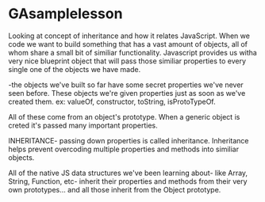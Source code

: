# GAsamplelesson

Looking at concept of inheritance and how it relates JavaScript. When we code we want to build something that has a vast amount of objects, all of whom share a small bit of similiar functionality. Javascript provides us witha  very nice blueprint object that will pass those similiar properties to every single one of the objects we have made. 

-the objects we've built so far have some secret properties we've never seen before. These objects we're given properties just as soon as we've created them. ex: valueOf, constructor, toString, isProtoTypeOf. 

All of these come from an object's prototype. When a generic object is creted it's passed many important properties.

INHERITANCE- passing down properties is called inheritance.
Inheritance helps prevent overcoding multiple properties and methods into similiar objects.

All of the native JS data structures we've been learning about- like Array, String, Function, etc- inherit their properties and methods from their very own prototypes... and all those inherit from the Object prototype. 

